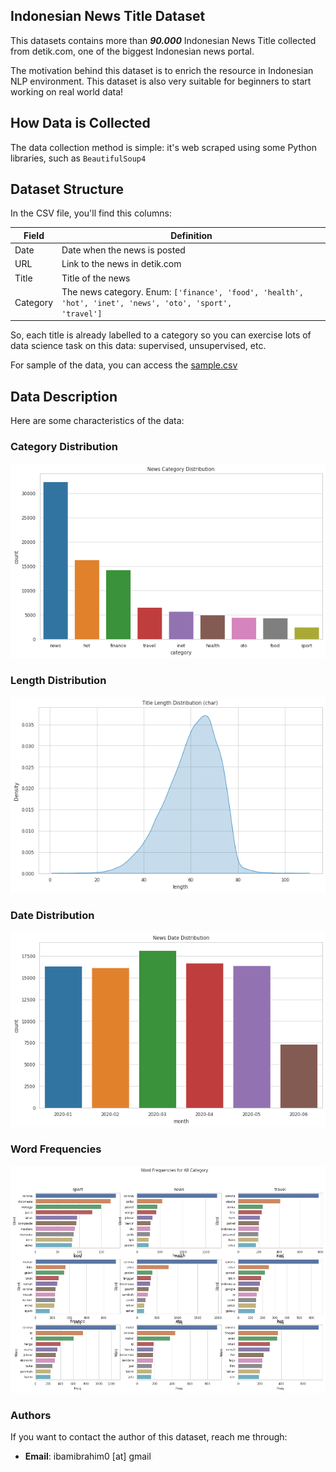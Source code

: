## Indonesian News Title Dataset
This datasets contains more than ***90.000*** Indonesian News Title collected from detik.com, one of the biggest Indonesian news portal. 

The motivation behind this dataset is to enrich the resource in Indonesian NLP environment. This dataset is also very suitable for beginners to start working on real world data! 

## How Data is Collected
The data collection method is simple: it's web scraped using some Python libraries, such as `BeautifulSoup4` 

## Dataset Structure
In the CSV file, you'll find this columns:

| Field | Definition |
|--|--|
|  Date| Date when the news is posted |
| URL | Link to the news in detik.com|
|Title| Title of the news|
|Category|The news category. Enum: `['finance', 'food', 'health', 'hot', 'inet', 'news', 'oto', 'sport',                                                     'travel']`|

So, each title is already labelled to a category so you can exercise lots of data science task on this data: supervised, unsupervised, etc.

For sample of the data, you can access the [sample.csv](https://github.com/ibamibrahim/news-title-dataset/blob/master/sample.csv)

## Data Description
Here are some characteristics of the data:
###  Category Distribution
![](img/cat_dist.png)
### Length Distribution
![](img/length_dist.png)
###  Date Distribution
![](img/date_dist.png)
### Word Frequencies
![](img/wf.png)


### Authors
If you want to contact the author of this dataset, reach me through:
- **Email**: ibamibrahim0 [at] gmail

